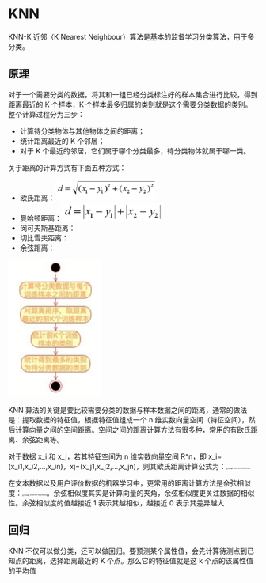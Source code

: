 # KNN

KNN-K 近邻（K Nearest Neighbour）算法是基本的监督学习分类算法，用于多分类。

## 原理

对于一个需要分类的数据，将其和一组已经分类标注好的样本集合进行比较，得到距离最近的 K 个样本，K 个样本最多归属的类别就是这个需要分类数据的类别。整个计算过程分为三步：

- 计算待分类物体与其他物体之间的距离；
- 统计距离最近的 K 个邻居；
- 对于 K 个最近的邻居，它们属于哪个分类最多，待分类物体就属于哪一类。

关于距离的计算方式有下面五种方式：

- 欧氏距离：<img src="figures/image-20210208171218365.png" alt="image-20210208171218365" style="zoom:20%;" />
- 曼哈顿距离：<img src="figures/image-20210208171337014.png" alt="image-20210208171337014" style="zoom:20%;" />
- 闵可夫斯基距离：
- 切比雪夫距离：
- 余弦距离：

<img src="figures/image-20201127132630576.png" alt="image-20201127132630576" style="zoom: 33%;" />



KNN 算法的关键是要比较需要分类的数据与样本数据之间的距离，通常的做法是：提取数据的特征值，根据特征值组成一个 n 维实数向量空间（特征空间），然后计算向量之间的空间距离。空间之间的距离计算方法有很多种，常用的有欧氏距离、余弦距离等。

对于数据 x_i 和 x_j，若其特征空间为 n 维实数向量空间 R^n，即 x_i=(x_i1,x_i2,…,x_in)，xj=(x_j1,x_j2,…,x_jn)，则其欧氏距离计算公式为：<img src="figures/image-20201127133120342.png" alt="image-20201127133120342" style="zoom:25%;" />

在文本数据以及用户评价数据的机器学习中，更常用的距离计算方法是余弦相似度：<img src="figures/image-20201127133218934.png" alt="image-20201127133218934" style="zoom:25%;" />。余弦相似度其实是计算向量的夹角，余弦相似度更关注数据的相似性。余弦相似度的值越接近 1 表示其越相似，越接近 0 表示其差异越大

## 回归

KNN 不仅可以做分类，还可以做回归。要预测某个属性值，会先计算待测点到已知点的距离，选择距离最近的 K 个点。那么它的特征值就是这 k 个点的该属性值的平均值









